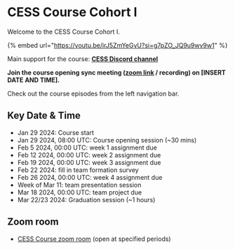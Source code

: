 # CESS Course Cohort I

Welcome to the CESS Course Cohort I.

{% embed url="https://youtu.be/irJ5ZmYeGyU?si=g7pZO_JQ9u9wv9w1" %}

Main support for the course: [**CESS Discord channel**](https://discord.gg/cess)

**Join the course opening sync meeting ([zoom link](#) / recording) on [INSERT DATE AND TIME].**

Check out the course episodes from the left navigation bar.

## Key Date & Time

- Jan 29 2024: Course start
- Jan 29 2024, 08:00 UTC: Course opening session (~30 mins)
- Feb 5  2024, 00:00 UTC: week 1 assignment due
- Feb 12 2024, 00:00 UTC: week 2 assignment due
- Feb 19 2024, 00:00 UTC: week 3 assignment due
- Feb 22 2024: fill in team formation survey
- Feb 26 2024, 00:00 UTC: week 4 assignment due
- Week of Mar 11: team presentation session
- Mar 18 2024, 00:00 UTC: team project due
- Mar 22/23 2024: Graduation session (~1 hours)

## Zoom room

- [CESS Course zoom room](https://us02web.zoom.us/j/88536105861?pwd=MkhhRjFXdHlsTDg3YlovOFZBMXI1UT09) (open at specified periods)
